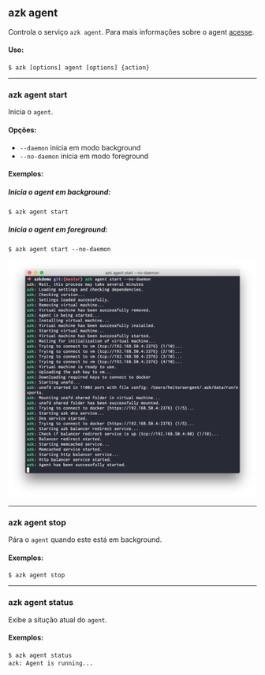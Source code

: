 ## azk agent

Controla o serviço `azk agent`. Para mais informações sobre o agent [acesse](../agent/README.md).

#### Uso:

    $ azk [options] agent [options] {action}

_______________
### azk agent start

Inicia o `agent`.

#### Opções:

- `--daemon`      inicia em modo background
- `--no-daemon`   inicia em modo foreground

#### Exemplos:

##### Inicia o _agent_ em _background_:

    $ azk agent start

##### Inicia o _agent_ em _foreground_:

    $ azk agent start --no-daemon

![Figure 1-1](../resources/images/agent_start.png)

_______________
### azk agent stop

Pára o `agent` quando este está em background.

#### Exemplos:

    $ azk agent stop

_______________
### azk agent status

Exibe a situção atual do `agent`.

#### Exemplos:

```
$ azk agent status
azk: Agent is running...
```
